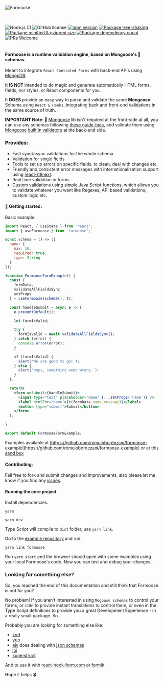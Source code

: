 ![Formoose](https://raw.githubusercontent.com/romulobordezani/formoose/main/src/assets/Formoose-logo.svg)

<br /><br />
![Node.js CI](https://github.com/romulobordezani/formoose/workflows/Node.js%20CI/badge.svg)
![GitHub license](https://img.shields.io/badge/license-MIT-blue.svg)
[![npm version](https://img.shields.io/npm/v/formoose.svg?style=flat)](https://www.npmjs.com/package/formoose)
[![Package tree-shaking](https://badgen.net/bundlephobia/tree-shaking/formoose)](https://bundlephobia.com/package/formoose)
[![Package minified & gzipped size](https://badgen.net/bundlephobia/minzip/formoose)](https://bundlephobia.com/package/formoose)
[![Package dependency count](https://badgen.net/bundlephobia/dependency-count/formoose)](https://bundlephobia.com/package/formoose)
[![PRs Welcome](https://img.shields.io/badge/PRs-welcome-brightgreen.svg)](https://github.com/romulobordezani/formoose/blob/main/CONTRIBUTING.md)
<br /><br />
#### Formoose is a runtime **validation engine**, based on Mongoose's 🐻 schemas.

Meant to integrate `React Controled Forms` with back-end APIs using [MongoDB](https://www.mongodb.com/).

It **IS NOT** intended to do magic and generate automatically HTML forms, fields, nor styles, or React components for you.

It **DOES** provide an easy way to parse and validate the same **Mongoose** Schema using `React & Hooks`, integrating back and front-end validations in the same source of truth.

**IMPORTANT Note**: 🐻 [Mongoose](https://mongoosejs.com/) lib isn't required at the front-side at all, you can use any schemas following [these guide lines](https://mongoosejs.com/docs/guide.html), and validate them using [Mongoose built in validators](https://mongoosejs.com/docs/validation.html#built-in-validators) at the back-end side. 



 ### Provides:
* Fast sync/async validations for the whole schema.
* Validation for single fields
* Tools to set up errors on specific fields, to clean, deal with changes etc.
* Friendly and consistent error messages with internationalization support using [react-i18next](https://www.npmjs.com/package/react-i18next). 
* Real time validation in forms 
* Custom validations using simple Java Script functions, which allows you to validate whatever you want like Regexes, API based validations, custom logic etc.


#### 🚀 Getting started:

Basic example:

```jsx
import React, { useState } from 'react';
import { useFormoose } from 'formoose';

const schema = () => ({
  name: {
    max: 50,
    required: true,
    type: String
  }
});

function FormooseFormExample() {
  const {
    formData,
    validateAllFieldsSync,
    setProps
  } = useFormoose(schema(), t);

  const handleSubmit = async e => {
    e.preventDefault();

    let formIsValid;

    try {
      formIsValid = await validateAllFieldsSync();
    } catch (error) {
      console.error(error);
    }

    if (formIsValid) {
      alert('We are good to go!');
    } else {
      alert('oops, something went wrong.');
    }
  };

  return(
    <form onSubmit={handleSubmit}>
      <input type="text" placeholder="Name" {...setProps('name')} />
      <label htmlFor="name">{t(formData.name.message)}</label>
      <button type="submit">Submit</button>
    </form>
  );

}

export default FormooseFormExample;
```

Examples available at [https://github.com/romulobordezani/formoose-example](https://github.com/romulobordezani/formoose-example) or at this [sand box](https://codesandbox.io/s/formoose-typescript-qchwm4?file=/src/components/FormooseForm/FormooseForm.tsx)

#### Contributing:
Fell free to fork and submit changes and improvements, also please let me know if you find any [issues](https://github.com/romulobordezani/formoose/issues).
 

#### Running the core project

Install dependencies.
```shell
yarn
```


```shell
yarn dev
```

Type Script will compile to `dist` folder, use `yarn link`.

Go to the [example repository](https://github.com/romulobordezani/formoose-examples) and run:

```shell
yarn link formoose
```
Run `yarn start` and the browser should open with some examples using your local Formoose's code. Now you can test and debug your changes.

### Looking for something else? 

So, you reached the end of this documentation and still think that Formoose is not for you?

No problem! If you aren't interested in using `Mogoose schemas` to control your forms, or `i18n` to provide instant translations to control them, or even in the Type Script definitions to provide you a great Development Experience - in a really small package. So...

Probably you are looking for something else like:

* [zod](https://github.com/colinhacks/zod) 
* [yup](https://github.com/jquense/yup)  
* [ajv](https://ajv.js.org/) does dealing with [json schemas](http://json-schema.org/)
* [joi](https://github.com/hapijs/joi)
* [superstruct](https://github.com/ianstormtaylor/superstruct)

And to use it with [react-hook-form.com](https://react-hook-form.com/) or [formik](https://formik.org/) 

Hope it helps 🍀.
